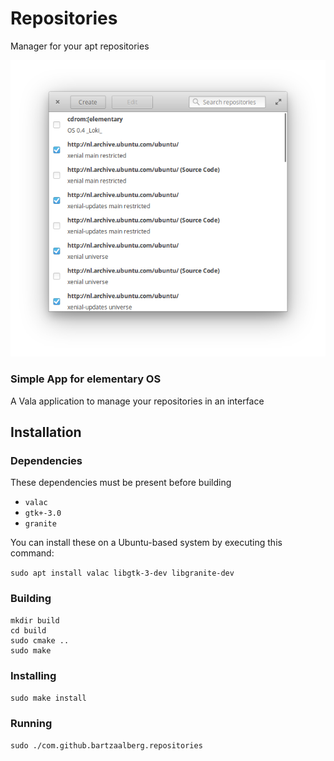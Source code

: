 # Repositories
Manager for your apt repositories

![Screenshot](https://raw.githubusercontent.com/bartzaalberg/repositories-manager/master/screenshot.png)

### Simple App for elementary OS

A Vala application to manage your repositories in an interface

## Installation

### Dependencies

These dependencies must be present before building
 - `valac`
 - `gtk+-3.0`
 - `granite`

 You can install these on a Ubuntu-based system by executing this command:
 
 `sudo apt install valac libgtk-3-dev libgranite-dev`


### Building
```
mkdir build
cd build
sudo cmake ..
sudo make
```

### Installing
`sudo make install`

### Running
`sudo ./com.github.bartzaalberg.repositories`
